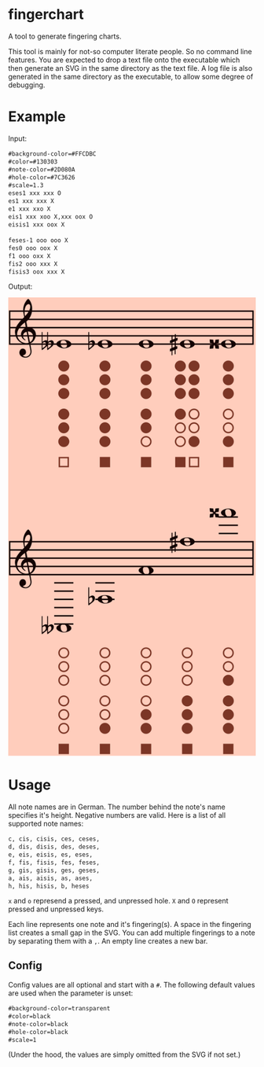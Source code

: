 # fingerchart
A tool to generate fingering charts.

This tool is mainly for not-so computer literate people. So no command line features.
You are expected to drop a text file onto the executable which then generate an SVG in the same directory as the text file. 
A log file is also generated in the same directory as the executable, to allow some degree of debugging.

# Example
Input:
```
#background-color=#FFCDBC
#color=#130303
#note-color=#2D080A
#hole-color=#7C3626
#scale=1.3
eses1 xxx xxx O
es1 xxx xxx X
e1 xxx xxo X
eis1 xxx xoo X,xxx oox O
eisis1 xxx oox X

feses-1 ooo ooo X
fes0 ooo oox X
f1 ooo oxx X
fis2 ooo xxx X
fisis3 oox xxx X
```

Output:

![SVG output](https://raw.githubusercontent.com/sollniss/fingerchart/main/examples/example.svg)

# Usage

All note names are in German. The number behind the note's name specifies it's height. Negative numbers are valid.
Here is a list of all supported note names:
```
c, cis, cisis, ces, ceses,
d, dis, disis, des, deses,
e, eis, eisis, es, eses,
f, fis, fisis, fes, feses,
g, gis, gisis, ges, geses,
a, ais, aisis, as, ases,
h, his, hisis, b, heses
```

`x` and `o` represend a pressed, and unpressed hole. `X` and `O` represent pressed and unpressed keys.

Each line represents one note and it's fingering(s). A space in the fingering list creates a small gap in the SVG. You can add multiple fingerings to a note by separating them with a `,`.
An empty line creates a new bar.

## Config

Config values are all optional and start with a `#`. The following default values are used when the parameter is unset:
```
#background-color=transparent
#color=black
#note-color=black
#hole-color=black
#scale=1
```
(Under the hood, the values are simply omitted from the SVG if not set.)